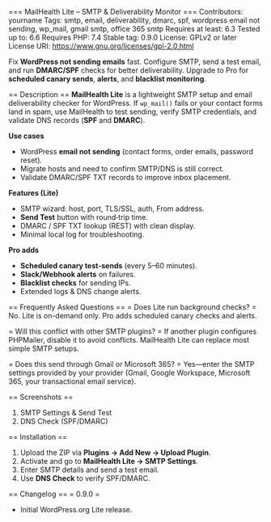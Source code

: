 === MailHealth Lite – SMTP & Deliverability Monitor ===
Contributors: yourname
Tags: smtp, email, deliverability, dmarc, spf, wordpress email not sending, wp_mail, gmail smtp, office 365 smtp
Requires at least: 6.3
Tested up to: 6.6
Requires PHP: 7.4
Stable tag: 0.9.0
License: GPLv2 or later
License URI: https://www.gnu.org/licenses/gpl-2.0.html

Fix **WordPress not sending emails** fast. Configure SMTP, send a test email, and run **DMARC/SPF** checks for better deliverability. Upgrade to Pro for **scheduled canary sends**, **alerts**, and **blacklist monitoring**.

== Description ==
**MailHealth Lite** is a lightweight SMTP setup and email deliverability checker for WordPress. If `wp_mail()` fails or your contact forms land in spam, use MailHealth to test sending, verify SMTP credentials, and validate DNS records (**SPF** and **DMARC**).

**Use cases**
- WordPress **email not sending** (contact forms, order emails, password reset).
- Migrate hosts and need to confirm SMTP/DNS is still correct.
- Validate DMARC/SPF TXT records to improve inbox placement.

**Features (Lite)**
- SMTP wizard: host, port, TLS/SSL, auth, From address.
- **Send Test** button with round‑trip time.
- DMARC / SPF TXT lookup (REST) with clean display.
- Minimal local log for troubleshooting.

**Pro adds**
- **Scheduled canary test‑sends** (every 5–60 minutes).
- **Slack/Webhook alerts** on failures.
- **Blacklist checks** for sending IPs.
- Extended logs & DNS change alerts.

== Frequently Asked Questions ==
= Does Lite run background checks? =
No. Lite is on-demand only. Pro adds scheduled canary checks and alerts.

= Will this conflict with other SMTP plugins? =
If another plugin configures PHPMailer, disable it to avoid conflicts. MailHealth Lite can replace most simple SMTP setups.

= Does this send through Gmail or Microsoft 365? =
Yes—enter the SMTP settings provided by your provider (Gmail, Google Workspace, Microsoft 365, your transactional email service).

== Screenshots ==
1. SMTP Settings & Send Test
2. DNS Check (SPF/DMARC)

== Installation ==
1. Upload the ZIP via **Plugins → Add New → Upload Plugin**.
2. Activate and go to **MailHealth Lite → SMTP Settings**.
3. Enter SMTP details and send a test email.
4. Use **DNS Check** to verify SPF/DMARC.

== Changelog ==
= 0.9.0 =
* Initial WordPress.org Lite release.
